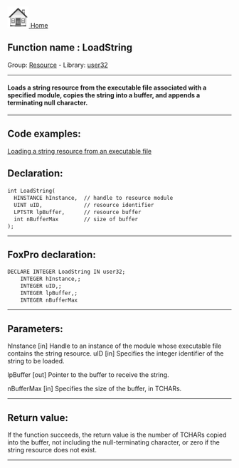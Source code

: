 [<img src="../../images/home.png"> Home ](https://github.com/VFPX/Win32API)  

## Function name : LoadString
Group: [Resource](../../functions_group.md#Resource)  -  Library: [user32](../../../libraries.md#user32)  
***  


#### Loads a string resource from the executable file associated with a specified module, copies the string into a buffer, and appends a terminating null character.
***  


## Code examples:
[Loading a string resource from an executable file](../../samples/sample_213.md)  

## Declaration:
```foxpro  
int LoadString(
  HINSTANCE hInstance,  // handle to resource module
  UINT uID,             // resource identifier
  LPTSTR lpBuffer,      // resource buffer
  int nBufferMax        // size of buffer
);  
```  
***  


## FoxPro declaration:
```foxpro  
DECLARE INTEGER LoadString IN user32;
	INTEGER hInstance,;
	INTEGER uID,;
	INTEGER lpBuffer,;
	INTEGER nBufferMax  
```  
***  


## Parameters:
hInstance 
[in] Handle to an instance of the module whose executable file contains the string resource. 
uID 
[in] Specifies the integer identifier of the string to be loaded. 

lpBuffer 
[out] Pointer to the buffer to receive the string. 

nBufferMax 
[in] Specifies the size of the buffer, in TCHARs.   
***  


## Return value:
If the function succeeds, the return value is the number of TCHARs copied into the buffer, not including the null-terminating character, or zero if the string resource does not exist.   
***  

